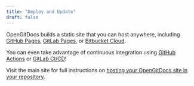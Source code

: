 ```yaml
---
title: "Deploy and Update"
draft: false
---
```


OpenGitDocs builds a static site that you can host anywhere, including [GitHub Pages](https://pages.github.com), [GitLab Pages](https://about.gitlab.com/stages-devops-lifecycle/pages/), or [Bitbucket Cloud](https://confluence.atlassian.com/bitbucket/publishing-a-website-on-bitbucket-cloud-221449776.html).

You can even take advantage of continuous integration using [GitHub Actions](https://github.com/features/actions) or [GitLab CI/CD](https://docs.gitlab.com/ee/ci/README.html)!

Visit the main site for full instructions on [hosting your OpenGitDocs site in your repository](https://opengitdocs.com/host/).

